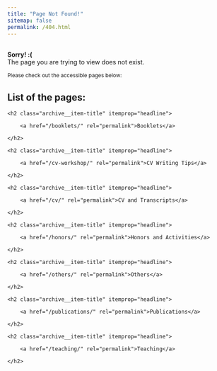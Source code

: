 ```yaml
---
title: "Page Not Found!"
sitemap: false
permalink: /404.html
---
```


<br>**Sorry! :(** <br>The page you are trying to view does not exist.

<span style="font-size:0.85em;">Please check out the accessible pages below:</span>

<script type="text/javascript">
  var GOOG_FIXURL_LANG = 'en';
  var GOOG_FIXURL_SITE = '{{ site.url }}'
</script>
<script type="text/javascript"
  src="//linkhelp.clients.google.com/tbproxy/lh/wm/fixurl.js">
</script>

<!--
{% for post in site.pages %}
  {% include archive-single.html %}
{% endfor %}
-->

## List of the pages:

<div class="list__item">
  <article class="archive__item" itemscope="" itemtype="http://schema.org/CreativeWork">
    

    <h2 class="archive__item-title" itemprop="headline">
      
        <a href="/booklets/" rel="permalink">Booklets</a>
      
    </h2>
    
    

        

    
    
    

  </article>
</div>

<div class="list__item">
  <article class="archive__item" itemscope="" itemtype="http://schema.org/CreativeWork">
    

    <h2 class="archive__item-title" itemprop="headline">
      
        <a href="/cv-workshop/" rel="permalink">CV Writing Tips</a>
      
    </h2>
    
    

        

    
    
    

  </article>
</div>

<div class="list__item">
  <article class="archive__item" itemscope="" itemtype="http://schema.org/CreativeWork">
    

    <h2 class="archive__item-title" itemprop="headline">
      
        <a href="/cv/" rel="permalink">CV and Transcripts</a>
      
    </h2>
    
    

        

    
    
    

  </article>
</div>

<div class="list__item">
  <article class="archive__item" itemscope="" itemtype="http://schema.org/CreativeWork">
    

    <h2 class="archive__item-title" itemprop="headline">
      
        <a href="/honors/" rel="permalink">Honors and Activities</a>
      
    </h2>
    
    

        

    
    
    

  </article>
</div>


        


<div class="list__item">
  <article class="archive__item" itemscope="" itemtype="http://schema.org/CreativeWork">
    

    <h2 class="archive__item-title" itemprop="headline">
      
        <a href="/others/" rel="permalink">Others</a>
      
    </h2>
    
    

        

    
    
    

  </article>
</div>

<div class="list__item">
  <article class="archive__item" itemscope="" itemtype="http://schema.org/CreativeWork">
    

    <h2 class="archive__item-title" itemprop="headline">
      
        <a href="/publications/" rel="permalink">Publications</a>
      
    </h2>
    
    

        

    
    
    

  </article>
</div>

<div class="list__item">
  <article class="archive__item" itemscope="" itemtype="http://schema.org/CreativeWork">
    

    <h2 class="archive__item-title" itemprop="headline">
      
        <a href="/teaching/" rel="permalink">Teaching</a>
      
    </h2>
    
    

        

    
    
    

  </article>
</div>
